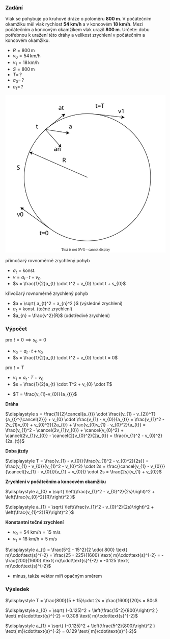 ### Zadání

Vlak se pohybuje po kruhové dráze o poloměru **800 m**. V počátečním okamžiku měl vlak rychlost **54 km/h** a v koncovém **18 km/h**. Mezi počátečním a koncovým okamžikem vlak urazil **800 m**. Určete: dobu potřebnou k uražení této dráhy a velikost zrychlení v počátečním a koncovém okamžiku.

- $R = 800 \, \text{m}$
- $v_{0} = 54 \, \text{km/h}$
- $v_{1} = 18 \, \text{km/h}$
- $S = 800 \, \text{m}$
- $T = \, ?$
- $a_{0} = \, ?$
- $a_{1} = \, ?$

![](_assets/priklad1.svg)

přímočarý rovnoměrně zrychlený pohyb
- $a_{t} = \text{konst.}$
- $v = a_{t} \cdot t + v_{0}$
- $s = \frac{1}{2}a_{t} \cdot t^2 + v_{0} \cdot t + s_{0}$

křivočarý rovnoměrně zrychlený pohyb
- $a = \sqrt{ a_{t}^2 + a_{n}^2 }$ (výsledné zrychlení)
- $a_{t} = \text{konst.}$ (tečné zrychlení)
- $a_{n} = \frac{v^2}{R}$ (odstředivé zrychlení)

### Výpočet

pro $t = 0 \implies s_{0} = 0$
+ $v_{0} = a_{t} \cdot t + v_{0}$
+ $s = \frac{1}{2}a_{t} \cdot t^2 + v_{0} \cdot t = 0$

pro $t = T$
- $v_{1} = a_{t} \cdot T + v_{0}$
- $s = \frac{1}{2}a_{t} \cdot T^2 + v_{0} \cdot T$
+ $T = \frac{v_{1}-v_{0}}{a_{t}}$

**Dráha**

$\displaystyle s = \frac{1}{2}\cancel{a_{t}} \cdot \frac{(v_{1} - v_{2})^T}{a_{t}^{\cancel{2}}} + v_{0} \cdot \frac{v_{1} - v_{0}}{a_{t}} = \frac{v_{1}^2 - 2v_{1}v_{0} + v_{0}^2}{2a_{t}} + \frac{v_{0}v_{1} - v_{0}^2}{a_{t}} = \frac{v_{1}^2 - \cancel{2v_{1}v_{0}} + \cancel{v_{0}^2} + \cancel{2v_{1}v_{0}} - \cancel{2}v_{0}^2}{2a_{t}} = \frac{v_{1}^2 - v_{0}^2}{2a_{t}}$

**Doba jízdy**

$\displaystyle T = \frac{v_{1} - v_{0}}{\frac{v_{1}^2 - v_{0}^2}{2s}} = \frac{v_{1} - v_{0}}{v_{1}^2 - v_{0}^2} \cdot 2s = \frac{\cancel{v_{1} - v_{0}}}{\cancel{(v_{1} - v_{0})}(v_{1} + v_{0})} \cdot 2s = \frac{2s}{v_{1} + v_{0}}$

**Zrychlení v počátečním a koncovém okamžiku**

$\displaystyle a_{0} = \sqrt{ \left(\frac{v_{1}^2 - v_{0}^2}{2s}\right)^2 + \left(\frac{v_{0}^2}{R}\right)^2 }$

$\displaystyle a_{1} = \sqrt{ \left(\frac{v_{1}^2 - v_{0}^2}{2s}\right)^2 + \left(\frac{v_{1}^2}{R}\right)^2 }$

**Konstantní tečné zrychlení**
- $v_{0} = 54 \text{ km/h} = 15 \text{ m/s}$
- $v_{1} = 18 \text{ km/h} = 5 \text{ m/s}$

$\displaystyle a_{t} = \frac{5^2 - 15^2}{2 \cdot 800} \text{ m}\cdot\text{s}^{-2} = \frac{25 - 225}{1600} \text{ m}\cdot\text{s}^{-2} = -\frac{200}{1600} \text{ m}\cdot\text{s}^{-2} = -0.125 \text{ m}\cdot\text{s}^{-2}$
- mínus, takže vektor míří opačným směrem

### Výsledek

$\displaystyle T = \frac{800}{5 + 15}\cdot 2s = \frac{1600}{20}s = 80s$

$\displaystyle a_{0} = \sqrt{ (-0.125)^2 + \left(\frac{15^2}{800}\right)^2 } \text{ m}\cdot\text{s}^{-2} = 0.308 \text{ m}\cdot\text{s}^{-2}$

$\displaystyle a_{1} = \sqrt{ (-0.125)^2 + \left(\frac{5^2}{800}\right)^2 } \text{ m}\cdot\text{s}^{-2} = 0.129 \text{ m}\cdot\text{s}^{-2}$